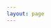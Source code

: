 ```yaml
---
layout: page
---
```

<script setup>
import {
  VPTeamPage,
  VPTeamPageTitle,
  VPTeamMembers,
  VPTeamPageSection
} from 'vitepress/theme'

// 创建者列表
const coreMembers = [
  {
    avatar: 'avatar/1.jpg',
    name: '秋水',
    title: 'King',
    desc: '究极摆烂选手 <s>二游糕手</s>',
    links: [
    //   { icon: 'github', link: 'https://github.com/QSlotus' },
      { icon: 'bilibili', link: 'https://space.bilibili.com/24895340' }
    ]
  }
]

const elders = [
  {
    avatar: 'avatar/2.jpg',
    name: '浪乄子乄',
    title: '元老中的元老',
    desc: '先驱者 基建狂魔',
    links: [
      { icon: 'bilibili', link: 'https://space.bilibili.com/574359929' }
    ]
  },
  {
    avatar: 'avatar/3.jpg',
    name: '土豆',
    title: '来去无踪管理员',
    desc: '娱乐型OP',
    links: [
      { icon: 'bilibili', link: 'https://space.bilibili.com/401682702' }
    ]
  },
  {
    avatar: 'avatar/4.jpg',
    name: '泠鸢不是冷鸟',
    title: '冷鸟姐姐！',
    desc: '可可爱爱 休闲玩家',
    // links: [
    //   { icon: 'bilibili', link: 'https://space.bilibili.com/401682702' }
    // ]
  },
  {
    avatar: 'avatar/7.jpg',
    name: 'even',
    title: '陨落的老祖 *e',
    desc: '纯净生存糕手<br> 建筑大师 黑厂老板'
  },
]

// 朋友列表
const friends = [
  {
    avatar: 'avatar/5.jpg',
    name: '清屿.',
    title: '珍稀物种（确信',
    desc: '梦想成为pvp大蛇'
  },
  {
    avatar: 'avatar/6.jpg',
    name: '君子清',
    title: '蓝毛控 方舟糕手',
    desc: '潜水员 比服主还能潜'
  },
  {
    avatar: 'avatar/8.jpg',
    name: 'zizu是蜘蛛',
    title: '惊悚小说爱好者',
    desc: '空岛大蛇'
  },
  {
    avatar: 'avatar/9.jpg',
    name: '一隅不是一藕',
    title: '可爱一隅',
    desc: '✝小天使✝'
  },
  {
    avatar: 'avatar/10.jpg',
    name: 'WangS',
    title: 'MacOS忠实用户 爱女同',
    desc: '交通大蛇'
  },
  {
    avatar: 'avatar/11.jpg',
    name: '九言',
    title: '可可爱爱九言！',
    desc: '红石糕手 植物魔法大蛇'
  },
  {
    avatar: 'avatar/12.jpg',
    name: '断灵',
    title: '游戏糕手',
    desc: '很坏的人，很好的人'
  },
  {
    avatar: 'avatar/13.jpg',
    name: '香草',
    title: '卡拉彼丘糕手',
    desc: '玩咒法学玩的'
  },
  {
    avatar: 'avatar/14.jpg',
    name: '不甜蛋糕',
    title: '蛋糕可爱呢',
    desc: '纯净生存玩家 老年人（并非 '
  },
  {
    avatar: 'avatar/15.jpg',
    name: '土豆丝炖电池',
    title: '视频制作者',
    desc: '经常悄咪咪的<br>不知道在服务器里面干嘛',
    links: [
      { icon: 'bilibili', link: 'https://space.bilibili.com/547298371'}
    ]
  },
  {
    avatar: 'avatar/16.jpg',
    name: 'YLS',
    title: '神秘人',
    desc: 'PVP大蛇'
  },
  {
    avatar: 'avatar/17.jpg',
    name: '眼镜盒',
    title: '人呢？',
    desc: '植物魔法糕手'
  },
  {
    avatar: 'avatar/18.jpg',
    name: '光阴不再',
    title: 'zako~❤',
    desc: '谁家偷渡客 雌小鬼 <br><s>见证</s>糕手'
  },
  {
    avatar: 'avatar/19.jpg',
    name: 'Arrow',
    title: '箭头猫猫可爱呢',
    desc: '三过服务器而不入'
  },
  {
    avatar: 'avatar/20.jpg',
    name: '系上流苏',
    title: '流苏可爱呢',
    desc: '偶尔上线'
  },
  {
    avatar: 'avatar/21.jpg',
    name: '沙沙',
    title: '沪✌ 老二次元',
    desc: '随机上线'
  },
  {
    avatar: 'avatar/22.jpg',
    name: '过往',
    title: '旅人',
    desc: '四海为家'
  },
  {
    avatar: 'avatar/24.jpg',
    name: '源泉',
    title: '小源泉',
    desc: '游戏领域大神<br><s><abbr title="真的吗">不是变态</abbr></s>'
  },
]

const unforgettable = [
  {
    avatar: 'avatar/23.jpg',
    name: '黑白不想开学',
    title: '黑白/小死神厨 车万人',
    desc: '生电大佬 假人大军首领'
  },
  {
    avatar: 'avatar/0.jpg',
    name: '昕',
    title: '万物之始',
    desc: '还是想见你'
  }
]
</script>

<VPTeamPage>
  <VPTeamPageTitle>
    <template #title>昕夕亭 - Minecraft</template>
    <template #lead>
    秋水妙妙屋
    </template>
  </VPTeamPageTitle>

  <!-- 创建者部分 -->
  <VPTeamPageSection>
    <template #title>九五至尊</template>
    <template #lead>
      服务器里看不到TA，实则在为服务器的存续做出妥协...?
    </template>
    <template #members>
      <VPTeamMembers
        size="medium"
        :members="coreMembers"
      />
    </template>
  </VPTeamPageSection>

  <VPTeamPageSection>
    <template #title>摄政王</template>
    <template #lead>
      重要的人，不能忘记的人，不想忘记的人..
    </template>
    <template #members>
      <VPTeamMembers
        size="small"
        :members="unforgettable"
      />
    </template>
  </VPTeamPageSection>

  <!-- 赞助者部分 -->
  <VPTeamPageSection>
    <template #title>元老院</template>
    <template #lead>
      因为热爱，所以坚持，感谢陪伴。
    </template>
    <template #members>
      <VPTeamMembers
        size="small"
        :members="elders"
      />
    </template>
  </VPTeamPageSection>

  <!-- 朋友部分 -->
  <VPTeamPageSection>
    <template #title>内阁</template>
    <template #lead>
      群英荟萃 <s><abbr title="并非">萝卜开会</abbr></s>
    </template>
    <template #members>
      <VPTeamMembers
        size="small"
        :members="friends"
      />
    </template>
  </VPTeamPageSection>
</VPTeamPage>